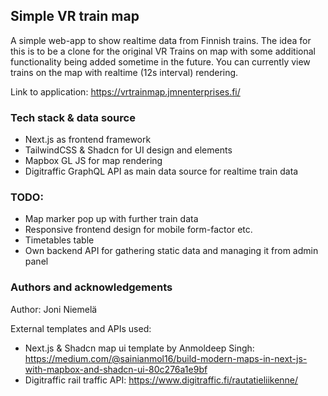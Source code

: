 ## Simple VR train map

A simple web-app to show realtime data from Finnish trains. The idea for this is to be a clone for the original VR Trains on map with some additional functionality being added sometime in the future. You can currently view trains on the map with realtime (12s interval) rendering.

Link to application: https://vrtrainmap.jmnenterprises.fi/

### Tech stack & data source

- Next.js as frontend framework
- TailwindCSS & Shadcn for UI design and elements
- Mapbox GL JS for map rendering
- Digitraffic GraphQL API as main data source for realtime train data

### TODO:

- Map marker pop up with further train data
- Responsive frontend design for mobile form-factor etc.
- Timetables table
- Own backend API for gathering static data and managing it from admin panel

### Authors and acknowledgements

Author: Joni Niemelä

External templates and APIs used:
- Next.js & Shadcn map ui template by Anmoldeep Singh: https://medium.com/@sainianmol16/build-modern-maps-in-next-js-with-mapbox-and-shadcn-ui-80c276a1e9bf
- Digitraffic rail traffic API: https://www.digitraffic.fi/rautatieliikenne/
